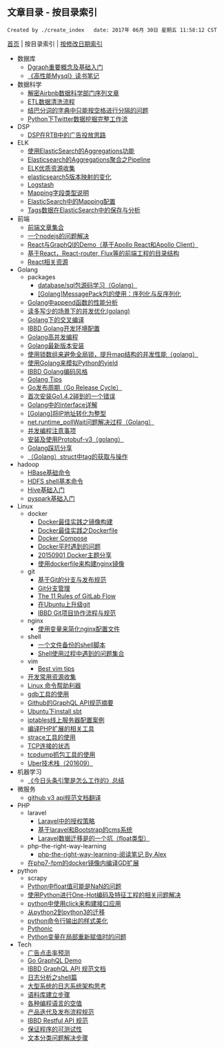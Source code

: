 ## 文章目录 - 按目录索引

    Created by ./create_index   date: 2017年 06月 30日 星期五 11:58:12 CST

[首页](https://github.com/IBBD/blog )  |  按目录索引  |  [按修改日期索引](0-index-date.md )

- 数据库
  - [Dgraph重要概念及基础入门](database/dgraph-base.md)
  - [《高性能Mysql》读书笔记](database/mysql.md)
- 数据科学
  - [解密Airbnb数据科学部门序列文章](data-science/airbnb-data-science-department.md)
  - [ETL数据清洗流程](data-science/etl-steps.md)
  - [结巴分词的字典中只能按空格进行分隔的问题](data-science/jieba-fixed.md)
  - [Python下Twitter数据挖掘完整工作流](data-science/mining-twitter-data-with-python.md)
- DSP
  - [DSP在RTB中的广告投放思路](dsp/ad-delivery-in-rtb.md)
- ELK
  - [使用ElasticSearch的Aggregations功能](elk/aggregations.md)
  - [Elasticsearch的Aggregations聚合之Pipeline](elk/aggregations-pipeline.md)
  - [ELK优质资源收集](elk/elk-quality-resources.md)
  - [elasticsearch5版本映射的变化](elk/es5-new-feature.md)
  - [Logstash](elk/logstash.md)
  - [Mapping字段类型说明](elk/mapping2.md)
  - [ElasticSearch中的Mapping配置](elk/mapping.md)
  - [Tags数据在ElasticSearch中的保存与分析](elk/tags-analyzer.md)
- 前端
  - [前端文章集合](front-end/articles-collections.md)
  - [一个nodejs的问题解决](front-end/nodejs-and-node-error.md)
  - [React与GraphQl的Demo（基于Apollo React和Apollo Client）](front-end/react-graphql-apollo.md)
  - [基于React，React-router, Flux等的前端工程的目录结构](front-end/react-router-flux-dir-structure.md)
  - [React相关资源](front-end/react-source.md)
- Golang
  - packages
    - [database/sql包源码学习（Golang）](golang/packages/database-sql.md)
    - [[Golang]MessagePack包的使用：序列化与反序列化](golang/packages/messagepack.md)
  - [Golang中append函数的性能分析](golang/golang-append.md)
  - [读多写少的场景下的并发优化(golang)](golang/golang-benchmark-sync-lock-atomic.md)
  - [Golang下的交叉编译](golang/golang-cross-compiled.md)
  - [IBBD Golang开发环境配置](golang/golang-env-config.md)
  - [Golang高并发编程](golang/golang-high-concurrence.md)
  - [Golang最新版本安装](golang/golang-install.md)
  - [使用锁数组来避免全局锁，提升map结构的并发性能（golang）](golang/golang-lock-array.md)
  - [使用Golang来模拟Python的yield](golang/golang-python-yield.md)
  - [IBBD Golang编码风格](golang/golang-stardard-style.md)
  - [Golang Tips](golang/golang-tips.md)
  - [Go发布周期（Go Release Cycle）](golang/go-release-cycle.md)
  - [首次安装Go1.4.2碰到的一个错误](golang/install-go1.4.2-error-for-first-time.md)
  - [Golang中的interface详解](golang/interface.md)
  - [[Golang]将IP地址转化为整型](golang/ipv4-to-uint.md)
  - [net.runtime_pollWait问题解决过程（Golang）](golang/net.runtime_pollWait-error-fix.md)
  - [并发编程注意事项](golang/parallel-coding.md)
  - [安装及使用Protobuf-v3（golang）](golang/protobuf-v3-for-golang.md)
  - [Golang踩坑分享](golang/share.md)
  - [（Golang）struct中tag的获取与操作](golang/struct-tag.md)
- hadoop
  - [HBase基础命令](hadoop/hbase-shell.md)
  - [HDFS shell基本命令](hadoop/hdfs-shell.md)
  - [Hive基础入门](hadoop/hive-base.md)
  - [pyspark基础入门](hadoop/pyspark-base.md)
- Linux
  - docker
    - [Docker最佳实践之镜像构建](linux/docker/docker-best-practice-build.md)
    - [Docker最佳实践之Dockerfile](linux/docker/docker-best-practice-dockerfile.md)
    - [Docker Compose](linux/docker/docker-compose.md)
    - [Docker平时遇到的问题](linux/docker/docker-questions.md)
    - [20150901 Docker主题分享](linux/docker/docker分享会.md)
    - [使用dockerfile来构建nginx镜像](linux/docker/nginx.md)
  - git
    - [基于Git的分支与发布规范](linux/git/git-branch-and-release-standard.md)
    - [Git分支管理](linux/git/git-branch.md)
    - [The 11 Rules of GitLab Flow](linux/git/gitlab-flow-rules.md)
    - [在Ubuntu上升级git](linux/git/git-update.md)
    - [IBBD Git项目协作流程与规范](linux/git/ibbd-git-flow.md)
  - nginx
    - [使用变量来简化nginx配置文件](linux/nginx/nginx-conf-use-var.md)
  - shell
    - [一个文件备份的shell脚本](linux/shell/files-backup.md)
    - [Shell使用过程中遇到的问题集合](linux/shell/questions.md)
  - vim
    - [Best vim tips](linux/vim/best-vim-tips.md)
  - [开发常用资源收集](linux/awesome.md)
  - [Linux 命令帮助利器](linux/cheat.md)
  - [gdb工具的使用](linux/gdb-tools.md)
  - [Github的GraphQL API规范摘要](linux/graphql-for-github.md)
  - [Ubuntu下install sbt](linux/install-sbt.md)
  - [iptables线上服务器配置案例](linux/iptables-config.md)
  - [编译PHP扩展的相关工具](linux/php-build-tools.md)
  - [strace工具的使用](linux/strace-tools.md)
  - [TCP连接的状态](linux/tcp-connection-status.md)
  - [tcpdump抓包工具的使用](linux/tcpdump-tools.md)
  - [Uber技术栈（201609）](linux/uber-tech-201609.md)
- 机器学习
  - [《今日头条引擎是怎么工作的》总结](machine-learning/toutiao-engine.md)
- 微服务
  - [github v3 api规范文档翻译](micro-services/github-api-standard-translate.md)
- PHP
  - laravel
    - [Laravel中的授权策略](php/laravel/auth-policy.md)
    - [基于laravel和Bootstrap的cms系统](php/laravel/laravel-bootstrapt-cms.md)
    - [Laravel数据迁移是的一个坑（float类型）](php/laravel/mysql-float.md)
  - php-the-right-way-learning
    - [php-the-right-way-learning-阅读笔记 By Alex](php/php-the-right-way-learning/alex.md)
  - [在php7-fpm的docker镜像内编译GD扩展](php/php-gd-in-docker-install.md)
- python
  - scrapy
  - [Python中float值可能是NaN的问题](python/float-is-nan.md)
  - [使用Python进行One-Hot编码及特征工程的相关问题解决](python/one-hot-encoder.md)
  - [python中使用click来构建接口应用](python/pip-module-click.md)
  - [从python2到python3的迁移](python/python2-to-python3.md)
  - [python命令行输出的样式美化](python/python-command-line-style.md)
  - [Pythonic](python/pythonic.md)
  - [Python变量在局部重新赋值时的问题](python/variable-local-assign.md)
- Tech
  - [广告点击率预测](tech/ad-click-prediction.md)
  - [Go GraphQL Demo](tech/go-graphql-test.md)
  - [IBBD GraphQL API 规范文档](tech/graphql-api-standard.md)
  - [日志分析之shell篇](tech/log-analyse-by-shell.md)
  - [大型系统的日志系统架构思考](tech/log-system.md)
  - [语料库建立步骤](tech/nlp-steps.md)
  - [各种编程语言的空值](tech/null-value.md)
  - [产品迭代及发布流程规范](tech/release-process.md)
  - [IBBD Restful API 规范](tech/restful-api-standard.md)
  - [保证程序的可测试性](tech/testing-tech.md)
  - [文本分类问题解决步骤](tech/text-classify.md)
